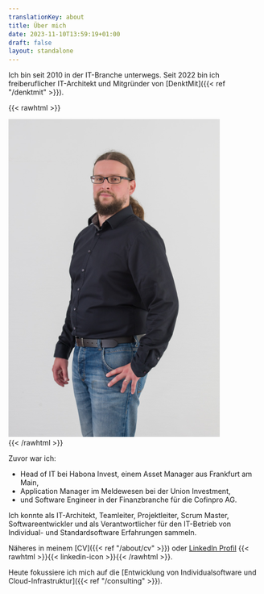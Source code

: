 ```yaml
---
translationKey: about
title: Über mich
date: 2023-11-10T13:59:19+01:00
draft: false
layout: standalone
---
```


Ich bin seit 2010 in der IT-Branche unterwegs. Seit 2022 bin ich freiberuflicher IT-Architekt und Mitgründer von [DenktMit]({{< ref "/denktmit" >}}). 

{{< rawhtml >}}<div class="profile frame"><img src="denis.png"></div>{{< /rawhtml >}}

Zuvor war ich:
- Head of IT bei Habona Invest, einem Asset Manager aus Frankfurt am Main,
- Application Manager im Meldewesen bei der Union Investment,
- und Software Engineer in der Finanzbranche für die Cofinpro AG.

Ich konnte als IT-Architekt, Teamleiter, Projektleiter, Scrum Master, Softwareentwickler und als Verantwortlicher für den IT-Betrieb von Individual- und Standardsoftware Erfahrungen sammeln. 

Näheres in meinem [CV]({{< ref "/about/cv" >}}) oder [LinkedIn Profil](https://www.linkedin.com/in/dmalolepszy) {{< rawhtml >}}<a href="https://www.linkedin.com/in/dmalolepszy" style="text-decoration: none">{{< linkedin-icon >}}</a>{{< /rawhtml >}}.

Heute fokussiere ich mich auf die [Entwicklung von Individualsoftware und Cloud-Infrastruktur]({{< ref "/consulting" >}}).
